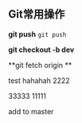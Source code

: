 ## Git常用操作

**git push**
`git push`

**git checkout -b dev**

**git fetch origin **


test hahahah 2222


33333
11111

add to master